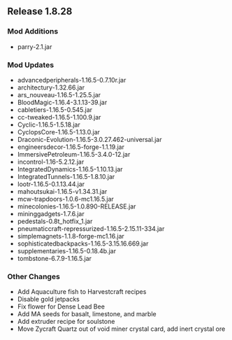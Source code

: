 ## Release 1.8.28

### Mod Additions
- parry-2.1.jar
### Mod Updates
- advancedperipherals-1.16.5-0.7.10r.jar
- architectury-1.32.66.jar
- ars_nouveau-1.16.5-1.25.5.jar
- BloodMagic-1.16.4-3.1.13-39.jar
- cabletiers-1.16.5-0.545.jar
- cc-tweaked-1.16.5-1.100.9.jar
- Cyclic-1.16.5-1.5.18.jar
- CyclopsCore-1.16.5-1.13.0.jar
- Draconic-Evolution-1.16.5-3.0.27.462-universal.jar
- engineersdecor-1.16.5-forge-1.1.19.jar
- ImmersivePetroleum-1.16.5-3.4.0-12.jar
- incontrol-1.16-5.2.12.jar
- IntegratedDynamics-1.16.5-1.10.13.jar
- IntegratedTunnels-1.16.5-1.8.10.jar
- lootr-1.16.5-0.1.13.44.jar
- mahoutsukai-1.16.5-v1.34.31.jar
- mcw-trapdoors-1.0.6-mc1.16.5.jar
- minecolonies-1.16.5-1.0.890-RELEASE.jar
- mininggadgets-1.7.6.jar
- pedestals-0.8t_hotfix_1.jar
- pneumaticcraft-repressurized-1.16.5-2.15.11-334.jar
- simplemagnets-1.1.8-forge-mc1.16.jar
- sophisticatedbackpacks-1.16.5-3.15.16.669.jar
- supplementaries-1.16.5-0.18.4b.jar
- tombstone-6.7.9-1.16.5.jar
### Other Changes
- Add Aquaculture fish to Harvestcraft recipes
- Disable gold jetpacks
- Fix flower for Dense Lead Bee
- Add MA seeds for basalt, limestone, and marble
- Add extruder recipe for soulstone
- Move Zycraft Quartz out of void miner crystal card, add inert crystal ore

